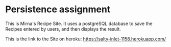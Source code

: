 # Persistence assignment

This is Mirna's Recipe Site. It uses a postgreSQL database to save the Recipes entered by users, and then displays the result.

This is the link to the Site on heroku:
https://salty-inlet-1158.herokuapp.com/
